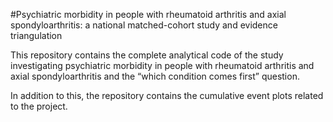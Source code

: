 #Psychiatric morbidity in people with rheumatoid arthritis and axial spondyloarthritis: a national matched-cohort study and evidence triangulation

This repository contains the complete analytical code of the study investigating psychiatric morbidity in people with rheumatoid arthritis and axial spondyloarthritis and the “which condition comes first” question.

In addition to this, the repository contains the cumulative event plots related to the project.

